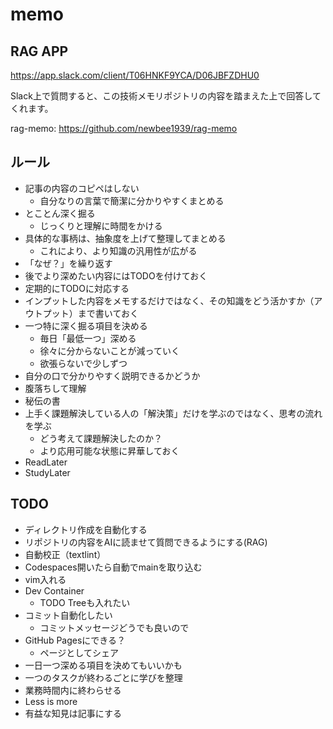 # memo

## RAG APP

https://app.slack.com/client/T06HNKF9YCA/D06JBFZDHU0

Slack上で質問すると、この技術メモリポジトリの内容を踏まえた上で回答してくれます。

rag-memo: https://github.com/newbee1939/rag-memo

## ルール

- 記事の内容のコピペはしない
    - 自分なりの言葉で簡潔に分かりやすくまとめる
- とことん深く掘る
    - じっくりと理解に時間をかける
- 具体的な事柄は、抽象度を上げて整理してまとめる
    - これにより、より知識の汎用性が広がる
- 「なぜ？」を繰り返す
- 後でより深めたい内容にはTODOを付けておく
- 定期的にTODOに対応する
- インプットした内容をメモするだけではなく、その知識をどう活かすか（アウトプット）まで書いておく
- 一つ特に深く掘る項目を決める
    - 毎日「最低一つ」深める
    - 徐々に分からないことが減っていく
    - 欲張らないで少しずつ
- 自分の口で分かりやすく説明できるかどうか
- 腹落ちして理解
- 秘伝の書
- 上手く課題解決している人の「解決策」だけを学ぶのではなく、思考の流れを学ぶ
    - どう考えて課題解決したのか？
    - より応用可能な状態に昇華しておく
- ReadLater
- StudyLater

## TODO

- ディレクトリ作成を自動化する
- リポジトリの内容をAIに読ませて質問できるようにする(RAG)
- 自動校正（textlint）
- Codespaces開いたら自動でmainを取り込む
- vim入れる
- Dev Container 
    - TODO Treeも入れたい
- コミット自動化したい
    - コミットメッセージどうでも良いので
- GitHub Pagesにできる？
    - ページとしてシェア
- 一日一つ深める項目を決めてもいいかも
- 一つのタスクが終わるごとに学びを整理
- 業務時間内に終わらせる
- Less is more
- 有益な知見は記事にする